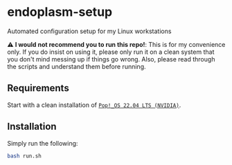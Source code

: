 # endoplasm-setup

Automated configuration setup for my Linux workstations

:warning: **I would not recommend you to run this repo!**: This is for my
convenience only. If you do insist on using it, please only run it on a clean
system that you don't mind messing up if things go wrong. Also, please read
through the scripts and understand them before running.

## Requirements

Start with a clean installation of [`Pop!_OS 22.04 LTS
(NVIDIA)`](https://pop.system76.com/).

## Installation

Simply run the following:

```bash
bash run.sh
```
